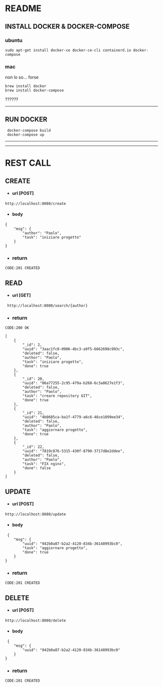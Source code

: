 # README
 ## INSTALL DOCKER & DOCKER-COMPOSE

 ### **ubuntu**
```
sudo apt-get install docker-ce docker-ce-cli containerd.io docker-compose
``` 

### **mac**
non lo so... forse
```
brew install docker
brew install docker-compose
```
??????

---
 
 ## RUN DOCKER
```
 docker-compose build
 docker-compose up
``` 
---
---

# REST CALL

 ## CREATE

- #### **url** [POST]
```
http://localhost:8080/create
``` 
- #### **body**
```
{
	"msg": {
		"author": "Paolo",
		"task": "iniziare progetto"
	}
}
```
- ### **return**
```
CODE:201 CREATED
``` 
## READ

-  #### **url** [GET]
```
 http://localhost:8080/search/{author}

```

- ### **return**
```
CODE:200 OK
```

```
[
    {
        "_id": 2,
        "uuid": "3aac1fc0-0906-4bc3-a9f5-6662698c993c",
        "deleted": false,
        "author": "Paolo",
        "task": "iniziare progetto",
        "done": true
    },
    {
        "_id": 20,
        "uuid": "06a77255-2c95-479a-b268-6c3a8627e1f3",
        "deleted": false,
        "author": "Paolo",
        "task": "creare repository GIT",
        "done": true
    },
    {
        "_id": 21,
        "uuid": "4b0685ca-ba1f-4779-a6c6-46ce1099ee34",
        "deleted": false,
        "author": "Paolo",
        "task": "aggiornare progetto",
        "done": true
    },
    {
        "_id": 22,
        "uuid": "7819c876-5315-430f-8790-3717d8e2ddee",
        "deleted": false,
        "author": "Paolo",
        "task": "FIX nginx",
        "done": false
    }
]
``` 

 ## UPDATE

- #### **url** [POST]
```
http://localhost:8080/update
```

- #### **body**
```
 {
	"msg": {
		"uuid": "942b0a87-b2a2-4120-834b-36148993bc0",
		"task": "aggiornare progetto",
		"done": true
	}
}

```
- ### **return**
```
CODE:201 CREATED
``` 
 ## DELETE

- #### **url** [POST]
```
http://localhost:8080/delete
```

- #### **body**
```
 {
	"msg": {
		"uuid": "942b0a87-b2a2-4120-834b-36148993bc0"
	}
}

```
- ### **return**
```
CODE:201 CREATED
``` 
